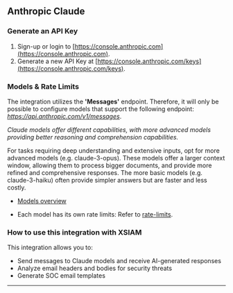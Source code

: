 ## Anthropic Claude


### Generate an API Key
1. Sign-up or login to [https://console.anthropic.com](https://console.anthropic.com).
2. Generate a new API Key at [https://console.anthropic.com/keys](https://console.anthropic.com/keys).

### Models & Rate Limits
The integration utilizes the **'Messages'** endpoint. Therefore, it will only be possible to configure models that support the following endpoint: _https://api.anthropic.com/v1/messages_.

_Claude models offer different capabilities, with more advanced models providing better reasoning and comprehension capabilities._

For tasks requiring deep understanding and extensive inputs, opt for more advanced models (e.g. claude-3-opus). These models offer a larger context window, allowing them to process bigger documents, and provide more refined and comprehensive responses.
The more basic models (e.g. claude-3-haiku) often provide simpler answers but are faster and less costly.
- [Models overview](https://docs.anthropic.com/claude/docs/models-overview)

- Each model has its own rate limits: Refer to [rate-limits](https://docs.anthropic.com/claude/reference/rate-limits).


### How to use this integration with XSIAM
This integration allows you to:
- Send messages to Claude models and receive AI-generated responses
- Analyze email headers and bodies for security threats
- Generate SOC email templates

---